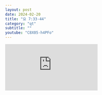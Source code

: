 ```yaml
---
layout: post
date: 2024-02-20
title: "요 7:33-44"
category: "qt"
subtitle: ""
youtube: "C8X05-h4PFo"
---
```


<div class="youtube margin-large">
    <iframe src="https://www.youtube.com/embed/C8X05-h4PFo" title="YouTube video player" frameborder="0" allow="accelerometer; autoplay; clipboard-write; encrypted-media; gyroscope; picture-in-picture; web-share" allowfullscreen></iframe>
</div>

